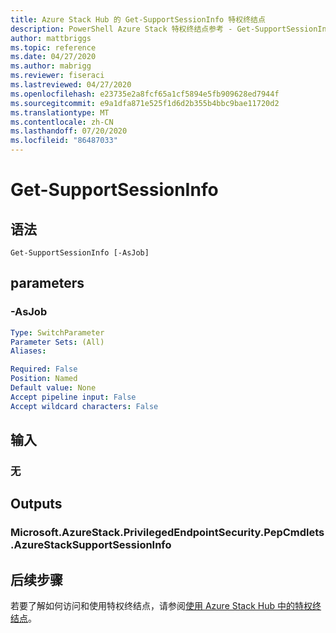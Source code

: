 ```yaml
---
title: Azure Stack Hub 的 Get-SupportSessionInfo 特权终结点
description: PowerShell Azure Stack 特权终结点参考 - Get-SupportSessionInfo
author: mattbriggs
ms.topic: reference
ms.date: 04/27/2020
ms.author: mabrigg
ms.reviewer: fiseraci
ms.lastreviewed: 04/27/2020
ms.openlocfilehash: e23735e2a8fcf65a1cf5894e5fb909628ed7944f
ms.sourcegitcommit: e9a1dfa871e525f1d6d2b355b4bbc9bae11720d2
ms.translationtype: MT
ms.contentlocale: zh-CN
ms.lasthandoff: 07/20/2020
ms.locfileid: "86487033"
---
```

# <a name="get-supportsessioninfo"></a>Get-SupportSessionInfo

## <a name="syntax"></a>语法

```
Get-SupportSessionInfo [-AsJob]
```

## <a name="parameters"></a>parameters

### <a name="-asjob"></a>-AsJob


```yaml
Type: SwitchParameter
Parameter Sets: (All)
Aliases:

Required: False
Position: Named
Default value: None
Accept pipeline input: False
Accept wildcard characters: False
```

## <a name="inputs"></a>输入

### <a name="none"></a>无

## <a name="outputs"></a>Outputs

### <a name="microsoftazurestackprivilegedendpointsecuritypepcmdletsazurestacksupportsessioninfo"></a>Microsoft.AzureStack.PrivilegedEndpointSecurity.PepCmdlets.AzureStackSupportSessionInfo


## <a name="next-steps"></a>后续步骤

若要了解如何访问和使用特权终结点，请参阅[使用 Azure Stack Hub 中的特权终结点](../../operator/azure-stack-privileged-endpoint.md)。
